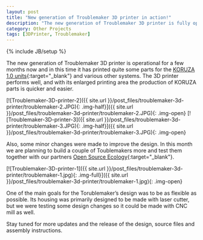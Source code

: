 ```yaml
---
layout: post
title: "New generation of Troublemaker 3D printer in action!"
description: "The new generation of Troublemaker 3D printer is fully operational."
category: Other Projects
tags: [3DPrinter, Troublemaker]
---
```

{% include JB/setup %}


The new generation of Troublemaker 3D printer is operational for a few months now and in this time it has printed quite some parts for the [KORUZA 1.0 units](http://koruza.net/){:target="_blank"} and various other systems. The 3D printer performs well, and with its enlarged printing area the production of KORUZA parts is quicker and easier.

[![Troublemaker-3D-printer-2]({{ site.url }}/post_files/troublemaker-3d-printer/troublemaker-2.JPG){: .img-half}]({{ site.url }}/post_files/troublemaker-3d-printer/troublemaker-2.JPG){: .img-open}
[![Troublemaker-3D-printer-3]({{ site.url }}/post_files/troublemaker-3d-printer/troublemaker-3.JPG){: .img-half}]({{ site.url }}/post_files/troublemaker-3d-printer/troublemaker-3.JPG){: .img-open}

Also, some minor changes were made to improve the design. In this month we are planning to build a couple of Toublemakers more and test them together with our partners [Open Source Ecology](http://opensourceecology.org/){:target="_blank"}.

[![Troublemaker-3D-printer-1]({{ site.url }}/post_files/troublemaker-3d-printer/troublemaker-1.jpg){: .img-full}]({{ site.url }}/post_files/troublemaker-3d-printer/troublemaker-1.jpg){: .img-open}

One of the main goals for the Torublemaker’s design was to be as flexible as possible. Its housing was primarily designed to be made with laser cutter, but we were testing some design changes so it could be made with CNC mill as well.

Stay tuned for more updates and the release of the design, source files and assembly instructions.

